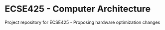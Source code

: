 # ECSE425 - Computer Architecture

Project repository for ECSE425 - Proposing hardware optimization changes 
